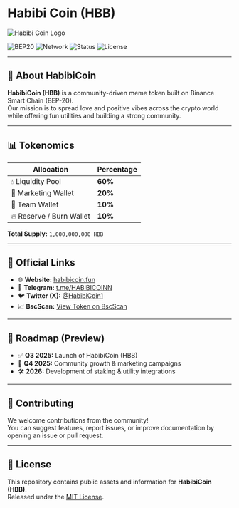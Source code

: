 # Habibi Coin (HBB)

![Habibi Coin Logo](blockchains/smartchain/assets/0x7b73c55d8799e4632Dc3E40D1fB8521B844CDcB0/logo.svg)

![BEP20](https://img.shields.io/badge/Token-ERC20%20%2F%20BEP20-yellow) 
![Network](https://img.shields.io/badge/Network-Binance%20Smart%20Chain-green)
![Status](https://img.shields.io/badge/Status-Active-brightgreen)
![License](https://img.shields.io/badge/License-MIT-blue)

---

## 🌟 About HabibiCoin
**HabibiCoin (HBB)** is a community-driven meme token built on Binance Smart Chain (BEP-20).  
Our mission is to spread love and positive vibes across the crypto world while offering fun utilities and building a strong community.

---

## 📊 Tokenomics

| Allocation        | Percentage |
|------------------|-----------|
| 💧 Liquidity Pool | **60%** |
| 📢 Marketing Wallet | **20%** |
| 👥 Team Wallet | **10%** |
| 🔥 Reserve / Burn Wallet | **10%** |

**Total Supply:** `1,000,000,000 HBB`

---

## 🔗 Official Links

- 🌐 **Website:** [habibicoin.fun](https://habibicoin.fun)
- 💬 **Telegram:** [t.me/HABIBICOINN](https://t.me/HABIBICOINN)
- 🐦 **Twitter (X):** [@HabibiCoin1](https://twitter.com/HabibiCoin1)
- 📈 **BscScan:** [View Token on BscScan](https://bscscan.com/token/0x7b73c55d8799e4632Dc3E40D1fB8521B844CDcB0)

---

## 📅 Roadmap (Preview)

- ✅ **Q3 2025:** Launch of HabibiCoin (HBB)  
- 🚀 **Q4 2025:** Community growth & marketing campaigns  
- 🛠 **2026:** Development of staking & utility integrations  

---

## 🤝 Contributing
We welcome contributions from the community!  
You can suggest features, report issues, or improve documentation by opening an issue or pull request.

---

## 📜 License
This repository contains public assets and information for **HabibiCoin (HBB)**.  
Released under the [MIT License](LICENSE).
